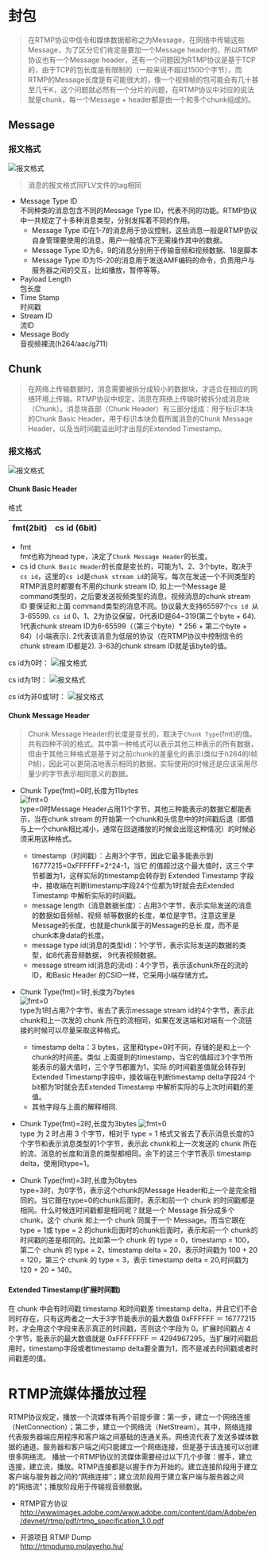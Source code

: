 # 封包
> 在RTMP协议中信令和媒体数据都称之为Message，在网络中传输这些Message，为了区分它们肯定是要加一个Message header的，所以RTMP协议也有一个Message header，还有一个问题因为RTMP协议是基于TCP的，由于TCP的包长度是有限制的（一般来说不超过1500个字节），而RTMP的Message长度是有可能很大的，像一个视频帧的包可能会有几十甚至几千K，这个问题就必然有一个分片的问题，在RTMP协议中对应的说法就是chunk，每一个Message + header都是由一个和多个chunk组成的。

## Message
### 报文格式
![报文格式](./image/rtmp-message.jpeg)
> 消息的报文格式同FLV文件的tag相同
- Message Type ID  
不同种类的消息包含不同的Message Type ID，代表不同的功能。RTMP协议中一共规定了十多种消息类型，分别发挥着不同的作用。
  - Message Type ID在1-7的消息用于协议控制，这些消息一般是RTMP协议自身管理要使用的消息，用户一般情况下无需操作其中的数据。
  - Message Type ID为8，9的消息分别用于传输音频和视频数据、18是脚本
  - Message Type ID为15-20的消息用于发送AMF编码的命令，负责用户与服务器之间的交互，比如播放，暂停等等。
-  Payload Length  
包长度
- Time Stamp  
时间戳
- Stream ID  
流ID
- Message Body  
音视频裸流(h264/aac/g711)

## Chunk
> 在网络上传输数据时，消息需要被拆分成较小的数据块，才适合在相应的网络环境上传输。RTMP协议中规定，消息在网络上传输时被拆分成消息块（Chunk）。消息块首部（Chunk Header）有三部分组成：用于标识本块的Chunk Basic Header，用于标识本块负载所属消息的Chunk Message Header，以及当时间戳溢出时才出现的Extended Timestamp。
### 报文格式
![报文格式](./image/rtmp-chunk.jpeg)

#### Chunk Basic Header  
格式

fmt(2bit) | cs id (6bit) 
---|---

- fmt  
fmt也称为head type，决定了`Chunk Message Header`的长度。  
- cs id
`Chunk Basic Header`的长度是变长的，可能为1、2、3个byte，取决于`cs id`，这里的`cs id`是`chunk stream id`的简写。每次在发送一个不同类型的RTMP消息时都要有不用的chunk stream ID, 如上一个Message 是command类型的，之后要发送视频类型的消息，视频消息的chunk stream ID 要保证和上面 command类型的消息不同。协议最大支持65597个`cs id `从3-65599. `cs id` 0、1、2为协议保留，0代表ID是64~319(第二个byte + 64). 1代表chunk stream ID为6-65599（（第三个byte）* 256 + 第二个byte + 64）(小端表示). 2代表该消息为低层的协议（在RTMP协议中控制信令的chunk stream ID都是2). 3-63的chunk stream ID就是该byte的值。

cs id为0时：
![报文格式](./image/rtmp-csid0.png)

cs id为1时：
![报文格式](./image/rtmp-csid1.png)

cs id为非0或1时：
![报文格式](./image/rtmp-csid-other.png)

#### Chunk Message Header
> Chunk Message Header的长度是变长的，取决于`Chunk Type`(fmt)的值。共有四种不同的格式。其中第一种格式可以表示其他三种表示的所有数据，但由于其他三种格式是基于对之前chunk的差量化的表示(类似于h264的I帧P帧)，因此可以更简洁地表示相同的数据，实际使用的时候还是应该采用尽量少的字节表示相同意义的数据。

  - Chunk Type(fmt)=0时,长度为11bytes  
  ![fmt=0](./image/rtmp-chunktype0.png)  
  type=0时Message Header占用11个字节，其他三种能表示的数据它都能表示，当在chunk stream 的开始第一个chunk和头信息中的时间戳后退（即值与上一个chunk相比减小，通常在回退播放的时候会出现这种情况）的时候必须采用这种格式。
    - timestamp（时间戳）：占用3个字节，因此它最多能表示到16777215=0xFFFFFF=2^24-1，当它
的值超过这个最大值时，这三个字节都置为1，这样实际的timestamp会转存到 Extended
Timestamp 字段中，接收端在判断timestamp字段24个位都为1时就会去Extended Timestamp
中解析实际的时间戳。
    - message length（消息数据长度）：占用3个字节，表示实际发送的消息的数据如音频帧、视频
帧等数据的长度，单位是字节。注意这里是Message的长度，也就是chunk属于的Message的总长
度，而不是chunk本身data的长度。
    - message type id(消息的类型id)：1个字节，表示实际发送的数据的类型，如8代表音频数据，
9代表视频数据。
    - message stream id(消息的流id)：4个字节，表示该chunk所在的流的ID，和Basic Header
的CSID一样，它采用小端存储方式。

  - Chunk Type(fmt)=1时,长度为7bytes  
  ![fmt=0](./image/rtmp-chunktype1.png)  
  type为1时占用7个字节，省去了表示message stream id的4个字节，表示此chunk和上一次发的 chunk 所在的流相同，如果在发送端和对端有一个流链接的时候可以尽量采取这种格式。
    - timestamp delta：3 bytes，这里和type=0时不同，存储的是和上一个chunk的时间差。类似
上面提到的timestamp，当它的值超过3个字节所能表示的最大值时，三个字节都置为1，实际
的时间戳差值就会转存到Extended Timestamp字段中，接收端在判断timestamp delta字段24
个bit都为1时就会去Extended Timestamp 中解析实际的与上次时间戳的差值。
    - 其他字段与上面的解释相同.

  - Chunk Type(fmt)=2时,长度为3bytes 
  ![fmt=0](./image/rtmp-chunktype2.png)  
  type 为 2 时占用 3 个字节，相对于 type = 1 格式又省去了表示消息长度的3个字节和表示消息类型的1个字节，表示此 chunk和上一次发送的 chunk 所在的流、消息的长度和消息的类型都相同。余下的这三个字节表示 timestamp delta，使用同type=1。
  
   - Chunk Type(fmt)=3时,长度为0bytes   
   type=3时，为0字节，表示这个chunk的Message Header和上一个是完全相同的。当它跟在type=0的chunk后面时，表示和前一个 chunk 的时间戳都是相同。什么时候连时间戳都是相同呢？就是一个 Message 拆分成多个 chunk，这个 chunk 和上一个 chunk 同属于一个 Message。而当它跟在 type = 1或 type = 2 的chunk后面时的chunk后面时，表示和前一个 chunk的时间戳的差是相同的。比如第一个 chunk 的 type = 0，timestamp = 100，第二个 chunk 的 type = 2，timestamp delta = 20，表示时间戳为 100 + 20 = 120，第三个 chunk 的 type = 3，表示 timestamp delta = 20,时间戳为 120 + 20 = 140。

#### Extended Timestamp(扩展时间戳)
在 chunk 中会有时间戳 timestamp 和时间戳差 timestamp delta，并且它们不会同时存在，只有这两者之一大于3字节能表示的最大数值 0xFFFFFF ＝ 16777215 时，才会用这个字段来表示真正的时间戳，否则这个字段为 0。扩展时间戳占 4 个字节，能表示的最大数值就是 0xFFFFFFFF ＝ 4294967295。当扩展时间戳启用时，timestamp字段或者timestamp delta要全置为1，而不是减去时间戳或者时间戳差的值。

# RTMP流媒体播放过程
RTMP协议规定，播放一个流媒体有两个前提步骤：第一步，建立一个网络连接（NetConnection）；第二步，建立一个网络流（NetStream）。其中，网络连接代表服务器端应用程序和客户端之间基础的连通关系。网络流代表了发送多媒体数据的通道。服务器和客户端之间只能建立一个网络连接，但是基于该连接可以创建很多网络流。
播放一个RTMP协议的流媒体需要经过以下几个步骤：握手，建立连接，建立流，播放。RTMP连接都是以握手作为开始的。建立连接阶段用于建立客户端与服务器之间的“网络连接”；建立流阶段用于建立客户端与服务器之间的“网络流”；播放阶段用于传输视音频数据。

- RTMP官方协议
http://wwwimages.adobe.com/www.adobe.com/content/dam/Adobe/en/devnet/rtmp/pdf/rtmp_specification_1.0.pdf

- 开源项目 RTMP Dump  
http://rtmpdump.mplayerhq.hu/
